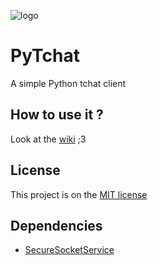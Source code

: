 ![logo](https://flifloo.fr/images/PyTchat.png)

<h1>PyTchat </h1>

A simple Python tchat client


<h2>How to use it ?</h2>

Look at the [wiki](https://github.com/flifloo/PyTchat/wiki) ;3


<h2>License</h2>

This project is on the [MIT license](https://github.com/flifloo/PyTchat/blob/master/LICENSE)


<h2>Dependencies</h2>

* [SecureSocketService](https://github.com/flifloo/SecureSocketService)
